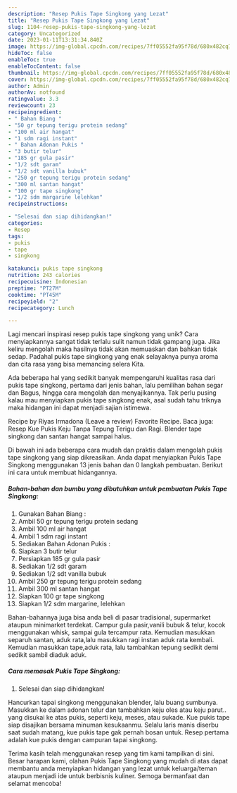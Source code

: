 ```yaml
---
description: "Resep Pukis Tape Singkong yang Lezat"
title: "Resep Pukis Tape Singkong yang Lezat"
slug: 1104-resep-pukis-tape-singkong-yang-lezat
category: Uncategorized
date: 2023-01-11T13:31:34.840Z
image: https://img-global.cpcdn.com/recipes/7ff05552fa95f78d/680x482cq70/pukis-tape-singkong-foto-resep-utama.jpg
hideToc: false
enableToc: true
enableTocContent: false
thumbnail: https://img-global.cpcdn.com/recipes/7ff05552fa95f78d/680x482cq70/pukis-tape-singkong-foto-resep-utama.jpg
cover: https://img-global.cpcdn.com/recipes/7ff05552fa95f78d/680x482cq70/pukis-tape-singkong-foto-resep-utama.jpg
author: Admin
authorAv: notfound
ratingvalue: 3.3
reviewcount: 23
recipeingredient:
- " Bahan Biang "
- "50 gr tepung terigu protein sedang"
- "100 ml air hangat"
- "1 sdm ragi instant"
- " Bahan Adonan Pukis "
- "3 butir telur"
- "185 gr gula pasir"
- "1/2 sdt garam"
- "1/2 sdt vanilla bubuk"
- "250 gr tepung terigu protein sedang"
- "300 ml santan hangat"
- "100 gr tape singkong"
- "1/2 sdm margarine lelehkan"
recipeinstructions:

- "Selesai dan siap dihidangkan!"
categories:
- Resep
tags:
- pukis
- tape
- singkong

katakunci: pukis tape singkong 
nutrition: 243 calories
recipecuisine: Indonesian
preptime: "PT27M"
cooktime: "PT45M"
recipeyield: "2"
recipecategory: Lunch

---
```





Lagi mencari inspirasi resep pukis tape singkong yang unik? Cara menyiapkannya sangat tidak terlalu sulit namun tidak gampang juga. Jika keliru mengolah maka hasilnya tidak akan memuaskan dan bahkan tidak sedap. Padahal pukis tape singkong yang enak selayaknya punya aroma dan cita rasa yang bisa memancing selera Kita.





Ada beberapa hal yang sedikit banyak mempengaruhi kualitas rasa dari pukis tape singkong, pertama dari jenis bahan, lalu pemilihan bahan segar dan Bagus, hingga cara mengolah dan menyajikannya. Tak perlu pusing kalau mau menyiapkan pukis tape singkong enak,      asal sudah tahu triknya maka hidangan ini dapat menjadi sajian istimewa.














Recipe by Riyas Irmadona (Leave a review) Favorite Recipe. Baca juga: Resep Kue Pukis Keju Tanpa Tepung Terigu dan Ragi. Blender tape singkong dan santan hangat sampai halus.






Di bawah ini ada beberapa cara mudah dan praktis dalam mengolah pukis tape singkong yang siap dikreasikan. Anda dapat menyiapkan Pukis Tape Singkong menggunakan 13 jenis bahan dan 0 langkah pembuatan. Berikut ini cara untuk membuat hidangannya.

<!--inarticleads1-->

##### Bahan-bahan dan bumbu yang dibutuhkan untuk pembuatan Pukis Tape Singkong:

1. Gunakan  Bahan Biang :
1. Ambil 50 gr tepung terigu protein sedang
1. Ambil 100 ml air hangat
1. Ambil 1 sdm ragi instant
1. Sediakan  Bahan Adonan Pukis :
1. Siapkan 3 butir telur
1. Persiapkan 185 gr gula pasir
1. Sediakan 1/2 sdt garam
1. Sediakan 1/2 sdt vanilla bubuk
1. Ambil 250 gr tepung terigu protein sedang
1. Ambil 300 ml santan hangat
1. Siapkan 100 gr tape singkong
1. Siapkan 1/2 sdm margarine, lelehkan


Bahan-bahannya juga bisa anda beli di pasar tradisional, supermarket ataupun minimarket terdekat. Campur gula pasir,vanili bubuk &amp; telur, kocok menggunakan whisk, sampai gula tercampur rata. Kemudian masukkan separuh santan, aduk rata,lalu masukkan ragi instan aduk rata kembali. Kemudian masukkan tape,aduk rata, lalu tambahkan tepung sedikit demi sedikit sambil diaduk aduk. 

<!--inarticleads2-->

##### Cara memasak Pukis Tape Singkong:


1. Selesai dan siap dihidangkan!

Hancurkan tapai singkong menggunakan blender, lalu buang sumbunya. Masukkan ke dalam adonan telur dan tambahkan keju oles atau keju parut.. yang disukai ke atas pukis, seperti keju, meses, atau sukade. Kue pukis tape siap disajikan bersama minuman kesukaanmu. Selalu laris manis diserbu saat sudah matang, kue pukis tape gak pernah bosan untuk. Resep pertama adalah kue pukis dengan campuran tapai singkong. 

Terima kasih telah menggunakan resep yang tim kami tampilkan di sini. Besar harapan kami, olahan Pukis Tape Singkong yang mudah di atas dapat membantu anda menyiapkan hidangan yang lezat untuk keluarga/teman ataupun menjadi ide untuk berbisnis kuliner. Semoga bermanfaat dan selamat mencoba!
